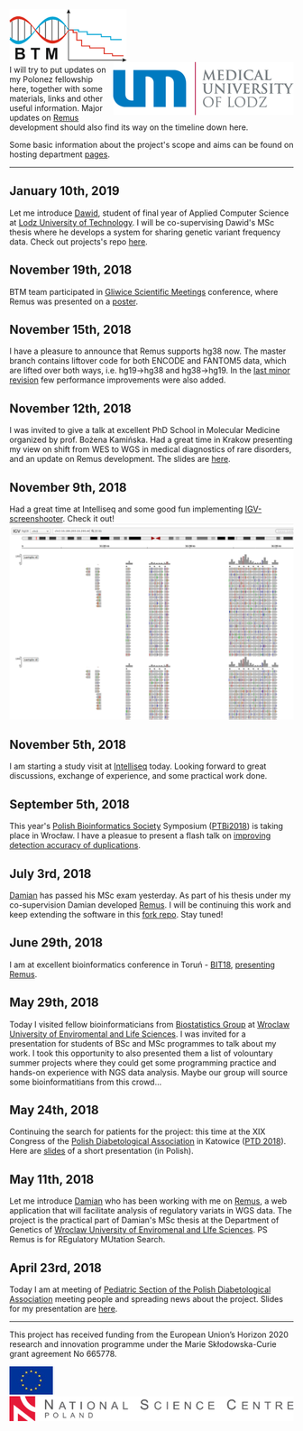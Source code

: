

<img align="left"  src="img/btm_logo.png"> <img align="right" src="img/umed_logo.png">
<br><br><br><br><br>


I will try to put updates on my Polonez fellowship here, together with some materials, links and other useful information.
Major updates on [Remus](https://github.com/seru71/Remus) development should also find its way on the timeline down here.

Some basic information about the project's scope and aims can be found on hosting department [pages](https://biostat.umed.pl/polonez.php).

----

## January 10th, 2019
Let me introduce [Dawid](https://github.com/dawidsielski), student of final year of Applied Computer Science at [Lodz University of Technology](https://www.p.lodz.pl/en). 
I will be co-supervising Dawid's MSc thesis where he develops a system for sharing genetic variant frequency data. 
Check out projects's repo [here](https://github.com/dawidsielski/medical-data-share).


## November 19th, 2018
BTM team participated in [Gliwice Scientific Meetings](http://gsn.io.gliwice.pl) conference, where Remus was presented on a [poster](materials/GSM18_poster.pdf).


## November 15th, 2018
I have a pleasure to announce that Remus supports hg38 now. 
The master branch contains liftover code for both ENCODE and FANTOM5 data, which are lifted over both ways, i.e. hg19->hg38 and hg38->hg19.
In the [last minor revision](https://github.com/seru71/Remus/releases/tag/v0.3.2) few performance improvements were also added.


## November 12th, 2018
I was invited to give a talk at excellent PhD School in Molecular Medicine organized by prof. Bożena Kamińska. 
Had a great time in Krakow presenting my view on shift from WES to WGS in medical diagnostics of rare disorders, and an update on Remus development.
The slides are [here](materials/SMM18_presentation.pdf).


## November 9th, 2018
Had a great time at Intelliseq and some good fun implementing [IGV-screenshooter](https://github.com/seru71/igv-screenshooter-html).
Check it out! ![igv-screenshooter](img/igv-screenshooter.png)


## November 5th, 2018
I am starting a study visit at [Intelliseq](http://www.intelliseq.pl) today. Looking forward to great discussions, exchange of experience, and some practical work done.


## September 5th, 2018
This year's [Polish Bioinformatics Society](https://www.ptbi.org.pl) Symposium ([PTBi2018](http://ptbi2018.pwr.edu.pl)) is taking place in Wrocław. 
I have a pleasue to present a flash talk on [improving detection accuracy of duplications](materials/PTBI2018.pdf).


## July 3rd, 2018
[Damian](https://github.com/DamianSkrzypczak) has passed his MSc exam yesterday. 
As part of his thesis under my co-supervision Damian developed [Remus](https://github.com/DamianSkrzypczak/Remus). I will be continuing this work and keep extending the software in this [fork repo](https://github.com/seru71/Remus).
Stay tuned!


## June 29th, 2018
I am at excellent bioinformatics conference in Toruń - [BIT18](https://www.ptbi.org.pl/website/conferences/bit2018/), [presenting Remus](materials/BIT18.pdf). 


## May 29th, 2018
Today I visited fellow bioinformaticians from [Biostatistics Group](http://theta.edu.pl) at [Wroclaw University of Enviromental and Life Sciences](https://www.upwr.edu.pl/en). 
I was invited for a presentation for students of BSc and MSc programmes to talk about my work.
I took this opportunity to also presented them a list of volountary summer projects where they could get some programming practice and hands-on experience with NGS data analysis. 
Maybe our group will source some bioinformatitians from this crowd...


## May 24th, 2018
Continuing the search for patients for the project: this time at the XIX Congress of the [Polish Diabetological Association](https://cukrzyca.info.pl) in Katowice ([PTD 2018](http://19ptd.pl)). 
Here are [slides](materials/PTD2018.pdf) of a short presentation (in Polish).


## May 11th, 2018
Let me introduce [Damian](https://github.com/DamianSkrzypczak) who has been working with me on [Remus](https://github.com/DamianSkrzypczak/Remus),
a web application that will facilitate analysis of regulatory variats in WGS data.
The project is the practical part of Damian's MSc thesis at the Department of Genetics of [Wroclaw University of Enviromenal and LIfe Sciences](https://www.upwr.edu.pl).
PS
Remus is for REgulatory MUtation Search.


## April 23rd, 2018
Today I am at meeting of [Pediatric Section of the Polish Diabetological Association](https://www.polpediab.edu.pl) meeting people and spreading news about the project. 
Slides for my presentation are [here](materials/PolPeDiab2018.pdf).


---

This project has received funding from the European Union’s Horizon 2020 research and innovation programme under the Marie Skłodowska-Curie grant agreement No 665778.

![eu](img/eu_logo.jpg)
![ncn](img/ncn_logo.png)


